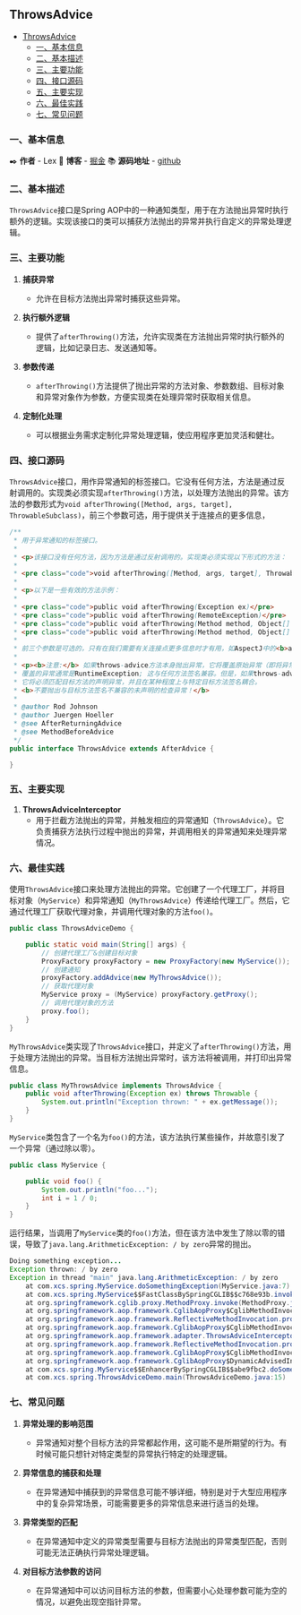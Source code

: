## ThrowsAdvice

- [ThrowsAdvice](#throwsadvice)
  - [一、基本信息](#一基本信息)
  - [二、基本描述](#二基本描述)
  - [三、主要功能](#三主要功能)
  - [四、接口源码](#四接口源码)
  - [五、主要实现](#五主要实现)
  - [六、最佳实践](#六最佳实践)
  - [七、常见问题](#七常见问题)


### 一、基本信息

✒️ **作者** - Lex 📝 **博客** - [掘金](https://juejin.cn/user/4251135018533068/posts) 📚 **源码地址** - [github](https://github.com/xuchengsheng/spring-reading)

### 二、基本描述

`ThrowsAdvice`接口是Spring AOP中的一种通知类型，用于在方法抛出异常时执行额外的逻辑。实现该接口的类可以捕获方法抛出的异常并执行自定义的异常处理逻辑。

### 三、主要功能

1. **捕获异常** 

   + 允许在目标方法抛出异常时捕获这些异常。

2. **执行额外逻辑** 

   + 提供了`afterThrowing()`方法，允许实现类在方法抛出异常时执行额外的逻辑，比如记录日志、发送通知等。

3. **参数传递** 

   + `afterThrowing()`方法提供了抛出异常的方法对象、参数数组、目标对象和异常对象作为参数，方便实现类在处理异常时获取相关信息。

4. **定制化处理** 

   + 可以根据业务需求定制化异常处理逻辑，使应用程序更加灵活和健壮。

### 四、接口源码

`ThrowsAdvice`接口，用作异常通知的标签接口。它没有任何方法，方法是通过反射调用的。实现类必须实现`afterThrowing()`方法，以处理方法抛出的异常。该方法的参数形式为`void afterThrowing([Method, args, target], ThrowableSubclass)`，前三个参数可选，用于提供关于连接点的更多信息，

```java
/**
 * 用于异常通知的标签接口。
 *
 * <p>该接口没有任何方法，因为方法是通过反射调用的。实现类必须实现以下形式的方法：
 *
 * <pre class="code">void afterThrowing([Method, args, target], ThrowableSubclass);</pre>
 *
 * <p>以下是一些有效的方法示例：
 *
 * <pre class="code">public void afterThrowing(Exception ex)</pre>
 * <pre class="code">public void afterThrowing(RemoteException)</pre>
 * <pre class="code">public void afterThrowing(Method method, Object[] args, Object target, Exception ex)</pre>
 * <pre class="code">public void afterThrowing(Method method, Object[] args, Object target, ServletException ex)</pre>
 *
 * 前三个参数是可选的，只有在我们需要有关连接点更多信息时才有用，如AspectJ中的<b>after-throwing</b>通知。
 *
 * <p><b>注意:</b> 如果throws-advice方法本身抛出异常，它将覆盖原始异常（即将异常更改为用户）。
 * 覆盖的异常通常是RuntimeException; 这与任何方法签名兼容。但是，如果throws-advice方法抛出一个已检查的异常，
 * 它将必须匹配目标方法的声明异常，并且在某种程度上与特定目标方法签名耦合。
 * <b>不要抛出与目标方法签名不兼容的未声明的检查异常！</b>
 *
 * @author Rod Johnson
 * @author Juergen Hoeller
 * @see AfterReturningAdvice
 * @see MethodBeforeAdvice
 */
public interface ThrowsAdvice extends AfterAdvice {

}
```

### 五、主要实现

1. **ThrowsAdviceInterceptor**
   + 用于拦截方法抛出的异常，并触发相应的异常通知（`ThrowsAdvice`）。它负责捕获方法执行过程中抛出的异常，并调用相关的异常通知来处理异常情况。

### 六、最佳实践

使用`ThrowsAdvice`接口来处理方法抛出的异常。它创建了一个代理工厂，并将目标对象（`MyService`）和异常通知（`MyThrowsAdvice`）传递给代理工厂。然后，它通过代理工厂获取代理对象，并调用代理对象的方法`foo()`。

```java
public class ThrowsAdviceDemo {

    public static void main(String[] args) {
        // 创建代理工厂&创建目标对象
        ProxyFactory proxyFactory = new ProxyFactory(new MyService());
        // 创建通知
        proxyFactory.addAdvice(new MyThrowsAdvice());
        // 获取代理对象
        MyService proxy = (MyService) proxyFactory.getProxy();
        // 调用代理对象的方法
        proxy.foo();
    }
}
```

`MyThrowsAdvice`类实现了`ThrowsAdvice`接口，并定义了`afterThrowing()`方法，用于处理方法抛出的异常。当目标方法抛出异常时，该方法将被调用，并打印出异常信息。

```java
public class MyThrowsAdvice implements ThrowsAdvice {
    public void afterThrowing(Exception ex) throws Throwable {
        System.out.println("Exception thrown: " + ex.getMessage());
    }
}
```

`MyService`类包含了一个名为`foo()`的方法，该方法执行某些操作，并故意引发了一个异常（通过除以零）。

```java
public class MyService {

    public void foo() {
        System.out.println("foo...");
        int i = 1 / 0;
    }
}
```

运行结果，当调用了`MyService`类的`foo()`方法，但在该方法中发生了除以零的错误，导致了`java.lang.ArithmeticException: / by zero`异常的抛出。

```java
Doing something exception...
Exception thrown: / by zero
Exception in thread "main" java.lang.ArithmeticException: / by zero
	at com.xcs.spring.MyService.doSomethingException(MyService.java:7)
	at com.xcs.spring.MyService$$FastClassBySpringCGLIB$$c768e93b.invoke(<generated>)
	at org.springframework.cglib.proxy.MethodProxy.invoke(MethodProxy.java:218)
	at org.springframework.aop.framework.CglibAopProxy$CglibMethodInvocation.invokeJoinpoint(CglibAopProxy.java:779)
	at org.springframework.aop.framework.ReflectiveMethodInvocation.proceed(ReflectiveMethodInvocation.java:163)
	at org.springframework.aop.framework.CglibAopProxy$CglibMethodInvocation.proceed(CglibAopProxy.java:750)
	at org.springframework.aop.framework.adapter.ThrowsAdviceInterceptor.invoke(ThrowsAdviceInterceptor.java:113)
	at org.springframework.aop.framework.ReflectiveMethodInvocation.proceed(ReflectiveMethodInvocation.java:186)
	at org.springframework.aop.framework.CglibAopProxy$CglibMethodInvocation.proceed(CglibAopProxy.java:750)
	at org.springframework.aop.framework.CglibAopProxy$DynamicAdvisedInterceptor.intercept(CglibAopProxy.java:692)
	at com.xcs.spring.MyService$$EnhancerBySpringCGLIB$$abe9fbc2.doSomethingException(<generated>)
	at com.xcs.spring.ThrowsAdviceDemo.main(ThrowsAdviceDemo.java:15)
```

### 七、常见问题

1. **异常处理的影响范围** 

   + 异常通知对整个目标方法的异常都起作用，这可能不是所期望的行为。有时候可能只想针对特定类型的异常执行特定的处理逻辑。

2. **异常信息的捕获和处理** 

   + 在异常通知中捕获到的异常信息可能不够详细，特别是对于大型应用程序中的复杂异常场景，可能需要更多的异常信息来进行适当的处理。

3. **异常类型的匹配**

   + 在异常通知中定义的异常类型需要与目标方法抛出的异常类型匹配，否则可能无法正确执行异常处理逻辑。

4. **对目标方法参数的访问** 

   + 在异常通知中可以访问目标方法的参数，但需要小心处理参数可能为空的情况，以避免出现空指针异常。